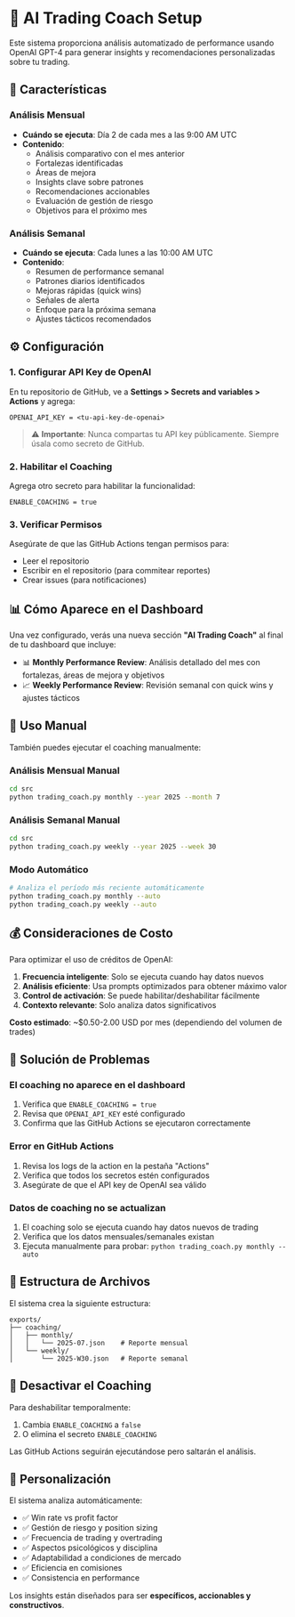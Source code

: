 # 🤖 AI Trading Coach Setup

Este sistema proporciona análisis automatizado de performance usando OpenAI GPT-4 para generar insights y recomendaciones personalizadas sobre tu trading.

## 🚀 Características

### Análisis Mensual
- **Cuándo se ejecuta**: Día 2 de cada mes a las 9:00 AM UTC
- **Contenido**:
  - Análisis comparativo con el mes anterior
  - Fortalezas identificadas
  - Áreas de mejora
  - Insights clave sobre patrones
  - Recomendaciones accionables
  - Evaluación de gestión de riesgo
  - Objetivos para el próximo mes

### Análisis Semanal
- **Cuándo se ejecuta**: Cada lunes a las 10:00 AM UTC
- **Contenido**:
  - Resumen de performance semanal
  - Patrones diarios identificados
  - Mejoras rápidas (quick wins)
  - Señales de alerta
  - Enfoque para la próxima semana
  - Ajustes tácticos recomendados

## ⚙️ Configuración

### 1. Configurar API Key de OpenAI

En tu repositorio de GitHub, ve a **Settings > Secrets and variables > Actions** y agrega:

```
OPENAI_API_KEY = <tu-api-key-de-openai>
```

> ⚠️ **Importante**: Nunca compartas tu API key públicamente. Siempre úsala como secreto de GitHub.

### 2. Habilitar el Coaching

Agrega otro secreto para habilitar la funcionalidad:

```
ENABLE_COACHING = true
```

### 3. Verificar Permisos

Asegúrate de que las GitHub Actions tengan permisos para:
- Leer el repositorio
- Escribir en el repositorio (para commitear reportes)
- Crear issues (para notificaciones)

## 📊 Cómo Aparece en el Dashboard

Una vez configurado, verás una nueva sección **"AI Trading Coach"** al final de tu dashboard que incluye:

- 📊 **Monthly Performance Review**: Análisis detallado del mes con fortalezas, áreas de mejora y objetivos
- 📈 **Weekly Performance Review**: Revisión semanal con quick wins y ajustes tácticos

## 🔧 Uso Manual

También puedes ejecutar el coaching manualmente:

### Análisis Mensual Manual
```bash
cd src
python trading_coach.py monthly --year 2025 --month 7
```

### Análisis Semanal Manual
```bash
cd src
python trading_coach.py weekly --year 2025 --week 30
```

### Modo Automático
```bash
# Analiza el período más reciente automáticamente
python trading_coach.py monthly --auto
python trading_coach.py weekly --auto
```

## 💰 Consideraciones de Costo

Para optimizar el uso de créditos de OpenAI:

1. **Frecuencia inteligente**: Solo se ejecuta cuando hay datos nuevos
2. **Análisis eficiente**: Usa prompts optimizados para obtener máximo valor
3. **Control de activación**: Se puede habilitar/deshabilitar fácilmente
4. **Contexto relevante**: Solo analiza datos significativos

**Costo estimado**: ~$0.50-2.00 USD por mes (dependiendo del volumen de trades)

## 🚨 Solución de Problemas

### El coaching no aparece en el dashboard
1. Verifica que `ENABLE_COACHING = true`
2. Revisa que `OPENAI_API_KEY` esté configurado
3. Confirma que las GitHub Actions se ejecutaron correctamente

### Error en GitHub Actions
1. Revisa los logs de la action en la pestaña "Actions"
2. Verifica que todos los secretos estén configurados
3. Asegúrate de que el API key de OpenAI sea válido

### Datos de coaching no se actualizan
1. El coaching solo se ejecuta cuando hay datos nuevos de trading
2. Verifica que los datos mensuales/semanales existan
3. Ejecuta manualmente para probar: `python trading_coach.py monthly --auto`

## 📝 Estructura de Archivos

El sistema crea la siguiente estructura:

```
exports/
├── coaching/
│   ├── monthly/
│   │   └── 2025-07.json    # Reporte mensual
│   └── weekly/
│       └── 2025-W30.json   # Reporte semanal
```

## 🔄 Desactivar el Coaching

Para deshabilitar temporalmente:
1. Cambia `ENABLE_COACHING` a `false`
2. O elimina el secreto `ENABLE_COACHING`

Las GitHub Actions seguirán ejecutándose pero saltarán el análisis.

## 🎯 Personalización

El sistema analiza automáticamente:
- ✅ Win rate vs profit factor
- ✅ Gestión de riesgo y position sizing
- ✅ Frecuencia de trading y overtrading
- ✅ Aspectos psicológicos y disciplina
- ✅ Adaptabilidad a condiciones de mercado
- ✅ Eficiencia en comisiones
- ✅ Consistencia en performance

Los insights están diseñados para ser **específicos, accionables y constructivos**.